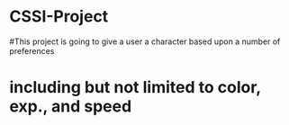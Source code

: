 # CSSI-Project
#This project is going to give a user a character based upon a number of preferences
# including but not limited to color, exp., and speed

